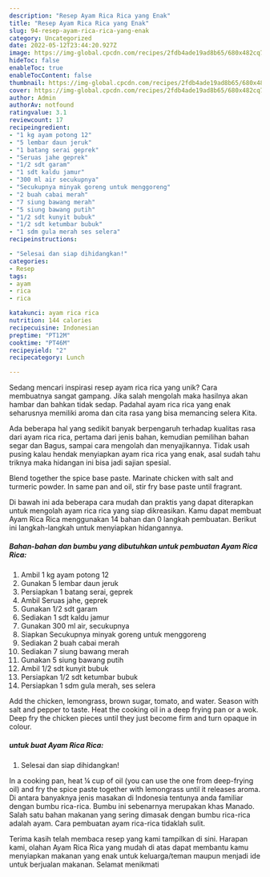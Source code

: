 ```yaml
---
description: "Resep Ayam Rica Rica yang Enak"
title: "Resep Ayam Rica Rica yang Enak"
slug: 94-resep-ayam-rica-rica-yang-enak
category: Uncategorized
date: 2022-05-12T23:44:20.927Z
image: https://img-global.cpcdn.com/recipes/2fdb4ade19ad8b65/680x482cq70/ayam-rica-rica-foto-resep-utama.jpg
hideToc: false
enableToc: true
enableTocContent: false
thumbnail: https://img-global.cpcdn.com/recipes/2fdb4ade19ad8b65/680x482cq70/ayam-rica-rica-foto-resep-utama.jpg
cover: https://img-global.cpcdn.com/recipes/2fdb4ade19ad8b65/680x482cq70/ayam-rica-rica-foto-resep-utama.jpg
author: Admin
authorAv: notfound
ratingvalue: 3.1
reviewcount: 17
recipeingredient:
- "1 kg ayam potong 12"
- "5 lembar daun jeruk"
- "1 batang serai geprek"
- "Seruas jahe geprek"
- "1/2 sdt garam"
- "1 sdt kaldu jamur"
- "300 ml air secukupnya"
- "Secukupnya minyak goreng untuk menggoreng"
- "2 buah cabai merah"
- "7 siung bawang merah"
- "5 siung bawang putih"
- "1/2 sdt kunyit bubuk"
- "1/2 sdt ketumbar bubuk"
- "1 sdm gula merah ses selera"
recipeinstructions:

- "Selesai dan siap dihidangkan!"
categories:
- Resep
tags:
- ayam
- rica
- rica

katakunci: ayam rica rica 
nutrition: 144 calories
recipecuisine: Indonesian
preptime: "PT12M"
cooktime: "PT46M"
recipeyield: "2"
recipecategory: Lunch

---
```





Sedang mencari inspirasi resep ayam rica rica yang unik? Cara membuatnya sangat gampang. Jika salah mengolah maka hasilnya akan hambar dan bahkan tidak sedap. Padahal ayam rica rica yang enak seharusnya memiliki aroma dan cita rasa yang bisa memancing selera Kita.





Ada beberapa hal yang sedikit banyak berpengaruh terhadap kualitas rasa dari ayam rica rica, pertama dari jenis bahan, kemudian pemilihan bahan segar dan Bagus, sampai cara mengolah dan menyajikannya. Tidak usah pusing kalau hendak menyiapkan ayam rica rica yang enak,      asal sudah tahu triknya maka hidangan ini bisa jadi sajian spesial.














Blend together the spice base paste. Marinate chicken with salt and turmeric powder. In same pan and oil, stir fry base paste until fragrant.






Di bawah ini ada beberapa cara mudah dan praktis yang dapat diterapkan untuk mengolah ayam rica rica yang siap dikreasikan. Kamu dapat membuat Ayam Rica Rica menggunakan 14 bahan dan 0 langkah pembuatan. Berikut ini langkah-langkah untuk menyiapkan hidangannya.

<!--inarticleads1-->

##### Bahan-bahan dan bumbu yang dibutuhkan untuk pembuatan Ayam Rica Rica:

1. Ambil 1 kg ayam potong 12
1. Gunakan 5 lembar daun jeruk
1. Persiapkan 1 batang serai, geprek
1. Ambil Seruas jahe, geprek
1. Gunakan 1/2 sdt garam
1. Sediakan 1 sdt kaldu jamur
1. Gunakan 300 ml air, secukupnya
1. Siapkan Secukupnya minyak goreng untuk menggoreng
1. Sediakan 2 buah cabai merah
1. Sediakan 7 siung bawang merah
1. Gunakan 5 siung bawang putih
1. Ambil 1/2 sdt kunyit bubuk
1. Persiapkan 1/2 sdt ketumbar bubuk
1. Persiapkan 1 sdm gula merah, ses selera


Add the chicken, lemongrass, brown sugar, tomato, and water. Season with salt and pepper to taste. Heat the cooking oil in a deep frying pan or a wok. Deep fry the chicken pieces until they just become firm and turn opaque in colour. 

<!--inarticleads2-->

#####  untuk buat Ayam Rica Rica:


1. Selesai dan siap dihidangkan!

In a cooking pan, heat ¼ cup of oil (you can use the one from deep-frying oil) and fry the spice paste together with lemongrass until it releases aroma. Di antara banyaknya jenis masakan di Indonesia tentunya anda familiar dengan bumbu rica-rica. Bumbu ini sebenarnya merupakan khas Manado. Salah satu bahan makanan yang sering dimasak dengan bumbu rica-rica adalah ayam. Cara pembuatan ayam rica-rica tidaklah sulit. 

Terima kasih telah membaca resep yang kami tampilkan di sini. Harapan kami, olahan Ayam Rica Rica yang mudah di atas dapat membantu kamu menyiapkan makanan yang enak untuk keluarga/teman maupun menjadi ide untuk berjualan makanan. Selamat menikmati
